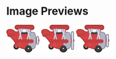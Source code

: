 # Image Previews

![plane0.png](Transport/Planes/plane0.png)
![plane1.png](Transport/Planes/plane1.png)
![plane2.png](Transport/Planes/plane2.png)
